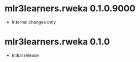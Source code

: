 # mlr3learners.rweka 0.1.0.9000

- Internal changes only

# mlr3learners.rweka 0.1.0

- Initial release

